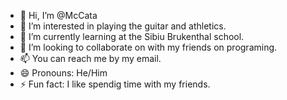 - 👋 Hi, I’m @McCata
- 👀 I’m interested in playing the guitar and athletics.
- 🌱 I’m currently learning at the Sibiu Brukenthal school.
- 💞️ I’m looking to collaborate on with my friends on programing.
- 📫 You can reach me by my email.
- 😄 Pronouns: He/Him
- ⚡ Fun fact: I like spendig time with my friends.

<!---
McCata/McCata is a ✨ special ✨ repository because its `README.md` (this file) appears on your GitHub profile.
You can click the Preview link to take a look at your changes.
--->
